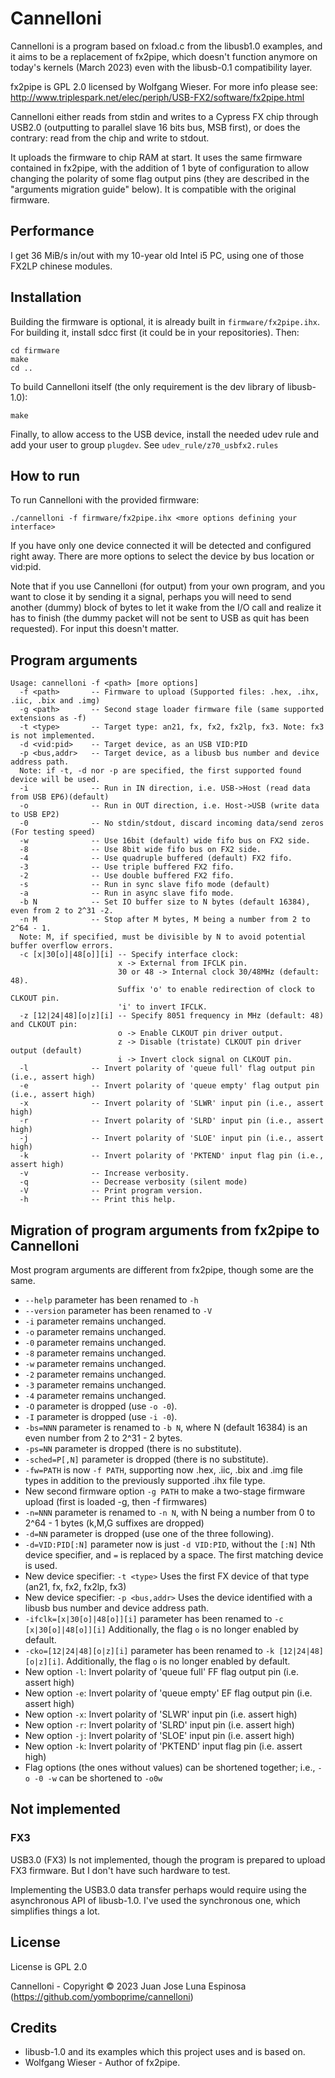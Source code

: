 # Cannelloni

Cannelloni is a program based on fxload.c from the libusb1.0 examples, and it aims to be a replacement of fx2pipe, which doesn't function anymore on today's kernels (March 2023) even with the libusb-0.1 compatibility layer.

fx2pipe is GPL 2.0 licensed by Wolfgang Wieser. For more info please see:
http://www.triplespark.net/elec/periph/USB-FX2/software/fx2pipe.html

Cannelloni either reads from stdin and writes to a Cypress FX chip through USB2.0 (outputting to parallel slave 16 bits bus, MSB first), or does the contrary: read from the chip and write to stdout.

It uploads the firmware to chip RAM at start. It uses the same firmware contained in fx2pipe, with the addition of 1 byte of configuration to allow changing the polarity of some flag output pins (they are described in the "arguments migration guide" below). It is compatible with the original firmware.

## Performance

I get 36 MiB/s in/out with my 10-year old Intel i5 PC, using one of those FX2LP chinese modules.

## Installation

Building the firmware is optional, it is already built in ```firmware/fx2pipe.ihx```. For building it, install sdcc first (it could be in your repositories). Then:

```
cd firmware
make
cd ..
```

To build Cannelloni itself (the only requirement is the dev library of libusb-1.0):

```
make
```

Finally, to allow access to the USB device, install the needed udev rule and add your user to group ```plugdev```. See ```udev_rule/z70_usbfx2.rules```

## How to run

To run Cannelloni with the provided firmware:

```
./cannelloni -f firmware/fx2pipe.ihx <more options defining your interface>
```

If you have only one device connected it will be detected and configured right away. There are more options to select the device by bus location or vid:pid.

Note that if you use Cannelloni (for output) from your own program, and you want to close it by sending it a signal, perhaps you will need to send another (dummy) block of bytes to let it wake from the I/O call and realize it has to finish (the dummy packet will not be sent to USB as quit has been requested). For input this doesn't matter.

## Program arguments
```
Usage: cannelloni -f <path> [more options]
  -f <path>       -- Firmware to upload (Supported files: .hex, .ihx, .iic, .bix and .img)
  -g <path>       -- Second stage loader firmware file (same supported extensions as -f)
  -t <type>       -- Target type: an21, fx, fx2, fx2lp, fx3. Note: fx3 is not implemented.
  -d <vid:pid>    -- Target device, as an USB VID:PID
  -p <bus,addr>   -- Target device, as a libusb bus number and device address path.
  Note: if -t, -d nor -p are specified, the first supported found device will be used.
  -i              -- Run in IN direction, i.e. USB->Host (read data from USB EP6)(default)
  -o              -- Run in OUT direction, i.e. Host->USB (write data to USB EP2)
  -0              -- No stdin/stdout, discard incoming data/send zeros (For testing speed)
  -w              -- Use 16bit (default) wide fifo bus on FX2 side.
  -8              -- Use 8bit wide fifo bus on FX2 side.
  -4              -- Use quadruple buffered (default) FX2 fifo.
  -3              -- Use triple buffered FX2 fifo.
  -2              -- Use double buffered FX2 fifo.
  -s              -- Run in sync slave fifo mode (default)
  -a              -- Run in async slave fifo mode.
  -b N            -- Set IO buffer size to N bytes (default 16384), even from 2 to 2^31 -2.
  -n M            -- Stop after M bytes, M being a number from 2 to 2^64 - 1.
  Note: M, if specified, must be divisible by N to avoid potential buffer overflow errors.
  -c [x|30[o]|48[o]][i] -- Specify interface clock:
                        x -> External from IFCLK pin.
                        30 or 48 -> Internal clock 30/48MHz (default: 48).
                        Suffix 'o' to enable redirection of clock to CLKOUT pin.
                        'i' to invert IFCLK.
  -z [12|24|48][o|z][i] -- Specify 8051 frequency in MHz (default: 48) and CLKOUT pin:
                        o -> Enable CLKOUT pin driver output.
                        z -> Disable (tristate) CLKOUT pin driver output (default)
                        i -> Invert clock signal on CLKOUT pin.
  -l              -- Invert polarity of 'queue full' flag output pin (i.e., assert high)
  -e              -- Invert polarity of 'queue empty' flag output pin (i.e., assert high)
  -x              -- Invert polarity of 'SLWR' input pin (i.e., assert high)
  -r              -- Invert polarity of 'SLRD' input pin (i.e., assert high)
  -j              -- Invert polarity of 'SLOE' input pin (i.e., assert high)
  -k              -- Invert polarity of 'PKTEND' input flag pin (i.e., assert high)
  -v              -- Increase verbosity.
  -q              -- Decrease verbosity (silent mode)
  -V              -- Print program version.
  -h              -- Print this help.
```

## Migration of program arguments from fx2pipe to Cannelloni

Most program arguments are different from fx2pipe, though some are the same.

- ```--help``` parameter has been renamed to ```-h```
- ```--version``` parameter has been renamed to ```-V```
- ```-i``` parameter remains unchanged.
- ```-o``` parameter remains unchanged.
- ```-0``` parameter remains unchanged.
- ```-8``` parameter remains unchanged.
- ```-w``` parameter remains unchanged.
- ```-2``` parameter remains unchanged.
- ```-3``` parameter remains unchanged.
- ```-4``` parameter remains unchanged.
- ```-O``` parameter is dropped (use ```-o -0```).
- ```-I``` parameter is dropped (use ```-i -0```).
- ```-bs=NNN``` parameter is renamed to ```-b N```, where N (default 16384) is an even number from 2 to 2^31 - 2 bytes.
- ```-ps=NN``` parameter is dropped (there is no substitute).
- ```-sched=P[,N]``` parameter is dropped (there is no substitute).
- ```-fw=PATH``` is now ```-f PATH```, supporting now .hex, .iic, .bix and .img file types in addition to the previously supported .ihx file type.
- New second firmware option ```-g PATH``` to make a two-stage firmware upload (first is loaded -g, then -f firmwares)
- ```-n=NNN``` parameter is renamed to ```-n N```, with N being a number from 0 to 2^64 - 1 bytes (k,M,G suffixes are dropped)
- ```-d=NN``` parameter is dropped (use one of the three following).
- ```-d=VID:PID[:N]``` parameter now is just ```-d VID:PID```, without the ```[:N]``` Nth device specifier, and ```=``` is replaced by a space. The first matching device is used.
- New device specifier: ```-t <type>``` Uses the first FX device of that type (an21, fx, fx2, fx2lp, fx3)
- New device specifier: ```-p <bus,addr>``` Uses the device identified with a libusb bus number and device address path.
- ```-ifclk=[x|30[o]|48[o]][i]``` parameter has been renamed to ```-c [x|30[o]|48[o]][i]``` Additionally, the flag ```o``` is no longer enabled by default.
- ```-cko=[12|24|48][o|z][i]``` parameter has been renamed to ```-k [12|24|48][o|z][i]```. Additionally, the flag ```o``` is no longer enabled by default.
- New option ```-l```: Invert polarity of 'queue full' FF flag output pin (i.e. assert high)
- New option ```-e```: Invert polarity of 'queue empty' EF flag output pin (i.e. assert high)
- New option ```-x```: Invert polarity of 'SLWR' input pin (i.e. assert high)
- New option ```-r```: Invert polarity of 'SLRD' input pin (i.e. assert high)
- New option ```-j```: Invert polarity of 'SLOE' input pin (i.e. assert high)
- New option ```-k```: Invert polarity of 'PKTEND' input flag pin (i.e. assert high)
- Flag options (the ones without values) can be shortened together; i.e., ```-o -0 -w``` can be shortened to ```-o0w```

## Not implemented

### FX3

USB3.0 (FX3) Is not implemented, though the program is prepared to upload FX3 firmware. But I don't have such hardware to test.

Implementing the USB3.0 data transfer perhaps would require using the asynchronous API of libusb-1.0. I've used the synchronous one, which simplifies things a lot.

## License

License is GPL 2.0

Cannelloni - Copyright © 2023 Juan Jose Luna Espinosa (https://github.com/yomboprime/cannelloni)

## Credits

- libusb-1.0 and its examples which this project uses and is based on.
- Wolfgang Wieser - Author of fx2pipe.
